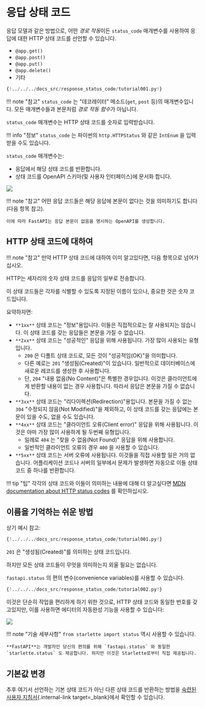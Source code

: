 # 응답 상태 코드

응답 모델과 같은 방법으로, 어떤 *경로 작동*이든 `status_code` 매개변수를 사용하여 응답에 대한 HTTP 상태 코드를 선언할 수 있습니다.

* `@app.get()`
* `@app.post()`
* `@app.put()`
* `@app.delete()`
* 기타

```Python hl_lines="6" 
{!../../../docs_src/response_status_code/tutorial001.py!}
```

!!! note "참고" 
    `status_code` 는 "데코레이터" 메소드(`get`, `post` 등)의 매개변수입니다. 모든 매개변수들과 본문처럼 *경로 작동 함수*가 아닙니다.

`status_code` 매개변수는 HTTP 상태 코드를 숫자로 입력받습니다.

!!! info "정보"
    `status_code` 는 파이썬의 `http.HTTPStatus` 와 같은 `IntEnum` 을 입력받을 수도 있습니다.

`status_code` 매개변수는:

* 응답에서 해당 상태 코드를 반환합니다.
* 상태 코드를 OpenAPI 스키마(및 사용자 인터페이스)에 문서화 합니다.

<img src="https://fastapi.tiangolo.com/img/tutorial/response-status-code/image01.png">

!!! note "참고" 
    어떤 응답 코드들은 해당 응답에 본문이 없다는 것을 의미하기도 합니다 (다음 항목 참고).

    이에 따라 FastAPI는 응답 본문이 없음을 명시하는 OpenAPI를 생성합니다.

## HTTP 상태 코드에 대하여

!!! note "참고"
    만약 HTTP 상태 코드에 대하여 이미 알고있다면, 다음 항목으로 넘어가십시오.

HTTP는 세자리의 숫자 상태 코드를 응답의 일부로 전송합니다.

이 상태 코드들은 각자를 식별할 수 있도록 지정된 이름이 있으나, 중요한 것은 숫자 코드입니다.

요약하자면:

* `**1xx**` 상태 코드는 "정보"용입니다. 이들은 직접적으로는 잘 사용되지는 않습니다. 이 상태 코드를 갖는 응답들은 본문을 가질 수 없습니다.
* `**2xx**` 상태 코드는 "성공적인" 응답을 위해 사용됩니다. 가장 많이 사용되는 유형입니다.
    * `200` 은 디폴트 상태 코드로, 모든 것이 "성공적임(OK)"을 의미합니다.
    * 다른 예로는 `201` "생성됨(Created)"이 있습니다. 일반적으로 데이터베이스에 새로운 레코드를 생성한 후 사용합니다.
    * 단, `204` "내용 없음(No Content)"은 특별한 경우입니다. 이것은 클라이언트에게 반환할 내용이 없는 경우 사용합니다. 따라서 응답은 본문을 가질 수 없습니다.
* `**3xx**` 상태 코드는 "리다이렉션(Redirection)"용입니다. 본문을 가질 수 없는 `304` "수정되지 않음(Not Modified)"을 제외하고, 이 상태 코드를 갖는 응답에는 본문이 있을 수도, 없을 수도 있습니다.
* `**4xx**` 상태 코드는 "클라이언트 오류(Client error)" 응답을 위해 사용됩니다. 이것은 아마 가장 많이 사용하게 될 두번째 유형입니다.
    * 일례로 `404` 는 "찾을 수 없음(Not Found)" 응답을 위해 사용합니다.
    * 일반적인 클라이언트 오류의 경우 `400` 을 사용할 수 있습니다.
* `**5xx**` 상태 코드는 서버 오류에 사용됩니다. 이것들을 직접 사용할 일은 거의 없습니다. 어플리케이션 코드나 서버의 일부에서 문제가 발생하면 자동으로 이들 상태 코드 중 하나를 반환합니다.

!!! tip "팁"
    각각의 상태 코드와 이들이 의미하는 내용에 대해 더 알고싶다면 <a href="https://developer.mozilla.org/en-US/docs/Web/HTTP/Status" class="external-link" target="_blank"><abbr title="Mozilla Developer Network">MDN</abbr> documentation about HTTP status codes</a> 를 확인하십시오.

## 이름을 기억하는 쉬운 방법

상기 예시 참고:

```Python hl_lines="6" 
{!../../../docs_src/response_status_code/tutorial001.py!}
```

`201` 은 "생성됨(Created)"를 의미하는 상태 코드입니다.

하지만 모든 상태 코드들이 무엇을 의미하는지 외울 필요는 없습니다.

`fastapi.status` 의 편의 변수(convenience variables)를 사용할 수 있습니다.

```Python hl_lines="1  6" 
{!../../../docs_src/response_status_code/tutorial002.py!}
```

이것은 단순히 작업을 편리하게 하기 위한 것으로, HTTP 상태 코드와 동일한 번호를 갖고있지만, 이를 사용하면 에디터의 자동완성 기능을 사용할 수 있습니다:

<img src="https://fastapi.tiangolo.com/img/tutorial/response-status-code/image02.png">

!!! note "기술 세부사항"
    `from starlette import status` 역시 사용할 수 있습니다.

    **FastAPI**는 개발자인 당신의 편의를 위해 `fastapi.status` 와 동일한 `starlette.status` 도 제공합니다. 하지만 이것은 Starlette로부터 직접 제공됩니다.

## 기본값 변경

추후 여기서 선언하는 기본 상태 코드가 아닌 다른 상태 코드를 반환하는 방법을 [숙련된 사용자 지침서](https://fastapi.tiangolo.com/ko/advanced/response-change-status-code/){.internal-link target=_blank}에서 확인할 수 있습니다.
